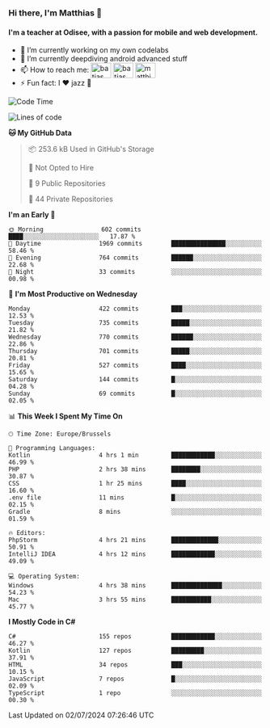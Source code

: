 ### Hi there, I'm Matthias 👋

#### I'm a teacher at Odisee, with a passion for mobile and web development.

- 🔭 I’m currently working on my own codelabs
- 🌱 I’m currently deepdiving android advanced stuff
- 📫 How to reach me: <a href="https://dev.to/batjas" target="_blank"><img align="center" src="https://raw.githubusercontent.com/rahuldkjain/github-profile-readme-generator/master/src/images/icons/Social/devto.svg" alt="batjas" height="30" width="40" /></a>
<a href="https://twitter.com/batjas" target="_blank"><img align="center" src="https://raw.githubusercontent.com/rahuldkjain/github-profile-readme-generator/master/src/images/icons/Social/twitter.svg" alt="batjas" height="30" width="40" /></a>
<a href="https://linkedin.com/in/matthiasdruwé" target="_blank"><img align="center" src="https://raw.githubusercontent.com/rahuldkjain/github-profile-readme-generator/master/src/images/icons/Social/linked-in-alt.svg" alt="matthiasdruwé" height="30" width="40" /></a>
- ⚡ Fun fact: I ❤ jazz 🎷


<!--START_SECTION:waka-->
![Code Time](http://img.shields.io/badge/Code%20Time-1%2C244%20hrs%2042%20mins-blue)

![Lines of code](https://img.shields.io/badge/From%20Hello%20World%20I%27ve%20Written-4.6%20million%20lines%20of%20code-blue)

**🐱 My GitHub Data** 

> 📦 253.6 kB Used in GitHub's Storage 
 > 
> 🚫 Not Opted to Hire
 > 
> 📜 9 Public Repositories 
 > 
> 🔑 44 Private Repositories 
 > 
**I'm an Early 🐤** 

```text
🌞 Morning                602 commits         ████░░░░░░░░░░░░░░░░░░░░░   17.87 % 
🌆 Daytime                1969 commits        ███████████████░░░░░░░░░░   58.46 % 
🌃 Evening                764 commits         ██████░░░░░░░░░░░░░░░░░░░   22.68 % 
🌙 Night                  33 commits          ░░░░░░░░░░░░░░░░░░░░░░░░░   00.98 % 
```
📅 **I'm Most Productive on Wednesday** 

```text
Monday                   422 commits         ███░░░░░░░░░░░░░░░░░░░░░░   12.53 % 
Tuesday                  735 commits         █████░░░░░░░░░░░░░░░░░░░░   21.82 % 
Wednesday                770 commits         ██████░░░░░░░░░░░░░░░░░░░   22.86 % 
Thursday                 701 commits         █████░░░░░░░░░░░░░░░░░░░░   20.81 % 
Friday                   527 commits         ████░░░░░░░░░░░░░░░░░░░░░   15.65 % 
Saturday                 144 commits         █░░░░░░░░░░░░░░░░░░░░░░░░   04.28 % 
Sunday                   69 commits          █░░░░░░░░░░░░░░░░░░░░░░░░   02.05 % 
```


📊 **This Week I Spent My Time On** 

```text
🕑︎ Time Zone: Europe/Brussels

💬 Programming Languages: 
Kotlin                   4 hrs 1 min         ████████████░░░░░░░░░░░░░   46.99 % 
PHP                      2 hrs 38 mins       ████████░░░░░░░░░░░░░░░░░   30.87 % 
CSS                      1 hr 25 mins        ████░░░░░░░░░░░░░░░░░░░░░   16.60 % 
.env file                11 mins             █░░░░░░░░░░░░░░░░░░░░░░░░   02.15 % 
Gradle                   8 mins              ░░░░░░░░░░░░░░░░░░░░░░░░░   01.59 % 

🔥 Editors: 
PhpStorm                 4 hrs 21 mins       █████████████░░░░░░░░░░░░   50.91 % 
IntelliJ IDEA            4 hrs 12 mins       ████████████░░░░░░░░░░░░░   49.09 % 

💻 Operating System: 
Windows                  4 hrs 38 mins       ██████████████░░░░░░░░░░░   54.23 % 
Mac                      3 hrs 55 mins       ███████████░░░░░░░░░░░░░░   45.77 % 
```

**I Mostly Code in C#** 

```text
C#                       155 repos           ████████████░░░░░░░░░░░░░   46.27 % 
Kotlin                   127 repos           █████████░░░░░░░░░░░░░░░░   37.91 % 
HTML                     34 repos            ███░░░░░░░░░░░░░░░░░░░░░░   10.15 % 
JavaScript               7 repos             █░░░░░░░░░░░░░░░░░░░░░░░░   02.09 % 
TypeScript               1 repo              ░░░░░░░░░░░░░░░░░░░░░░░░░   00.30 % 
```




 Last Updated on 02/07/2024 07:26:46 UTC
<!--END_SECTION:waka-->
